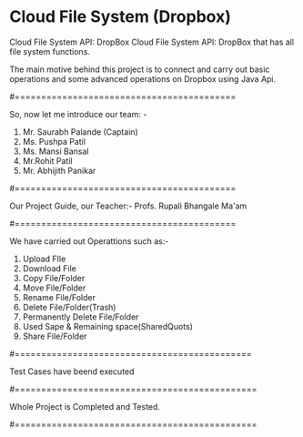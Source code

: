# Cloud File System (Dropbox)
Cloud File System API: DropBox Cloud File System API: DropBox that has all file system functions.


The main motive behind this project is to connect and carry out basic operations and some advanced operations on Dropbox using Java Api.


#==========================================

So, now let me introduce our team: -
1. Mr. Saurabh Palande (Captain)
2. Ms. Pushpa Patil
3. Ms. Mansi Bansal
4. Mr.Rohit Patil
5. Mr. Abhijith Panikar

#==========================================

Our Project Guide, our Teacher:- 
Profs. Rupali Bhangale Ma'am

#==========================================


We have carried out Operattions such as:-
1. Upload FIle
2. Download File
3. Copy File/Folder
4. Move File/Folder
5. Rename File/Folder
6. Delete File/Folder(Trash)
7. Permanently Delete File/Folder
8. Used Sape & Remaining space(SharedQuots)
9. Share File/Folder

#=============================================

Test Cases have beend executed

#==============================================

Whole Project is Completed and Tested.

#==============================================

